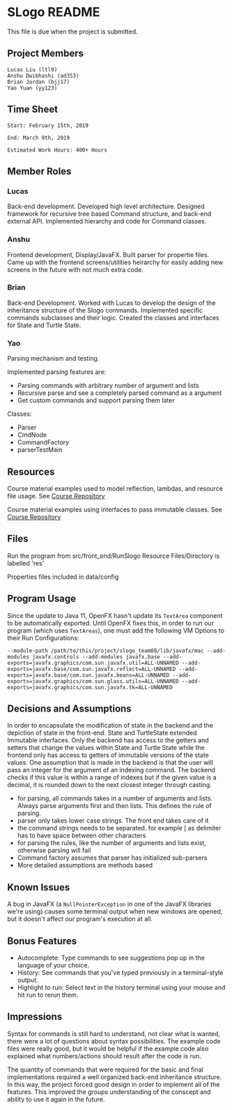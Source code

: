 # SLogo README
This file is due when the project is submitted.

## Project Members 
    Lucas Liu (ltl9)
    Anshu Dwibhashi (ad353)
    Brian Jordan (bjj17)
    Yao Yuan (yy123)

## Time Sheet

    Start: February 15th, 2019
    
    End: March 9th, 2019
    
    Estimated Work Hours: 400+ Hours

## Member Roles

### Lucas

Back-end development. Developed high level architecture. Designed framework for recursive tree based Command structure, and back-end external API. Implemented hierarchy and code for Command classes. 

### Anshu

Frontend development, Display/JavaFX. Built parser for propertie files. Came up with the frontend screens/utilities heirarchy for easily adding new screens in the future with not much extra code.

### Brian

Back-end Development.  Worked with Lucas to develop the design of the inheritance  structure of the Slogo commands.  Implemented specific commands subclasses and their logic.  Created the classes and interfaces for State and Turtle State.

### Yao

Parsing mechanism and testing.

Implemented parsing features are:
* Parsing commands with arbitrary number of argument and lists
* Recursive parse and see a completely parsed command as a argument
* Get custom commands and support parsing them later


Classes:
* Parser
* CmdNode
* CommandFactory
* parserTestMain
    
## Resources 

Course material examples used to model reflection, lambdas, and resource file usage. See [Course Repository](https://coursework.cs.duke.edu/compsci308_2019spring)

Course material examples using interfaces to pass immutable classes.  See [Course Repository](https://coursework.cs.duke.edu/compsci308_2019spring/example_encapsulation/tree/master/src)
    


## Files
   Run the program from src/front_end/RunSlogo
   Resource Files/Directory is labelled 'res'
   
   Properties files included in data/config
    
## Program Usage
   Since the update to Java 11, OpenFX hasn't update its `TextArea` component to be automatically exported. Until OpenFX fixes this, in order to run our program (which uses `TextAreas`), one must add the following VM Options to their Run Configurations:
   
`--module-path /path/to/this/project/slogo_team08/lib/javafx/mac --add-modules javafx.controls --add-modules javafx.base --add-exports=javafx.graphics/com.sun.javafx.util=ALL-UNNAMED --add-exports=javafx.base/com.sun.javafx.reflect=ALL-UNNAMED --add-exports=javafx.base/com.sun.javafx.beans=ALL-UNNAMED --add-exports=javafx.graphics/com.sun.glass.utils=ALL-UNNAMED --add-exports=javafx.graphics/com.sun.javafx.tk=ALL-UNNAMED`
    
## Decisions and Assumptions

In order to encapsulate the modification of state in the backend and the depiction of state in the front-end.  State and TurtleState extended Immutable interfaces.  Only the backend has access to the getters and setters that change the values within State and Turtle State while the frontend only has access to getters of immutable versions of the state values.
    One assumption that is made in the backend is that the user will pass an integer for the argument of an indexing command.  The backend checks if this value is within a range of indexes but if the given value is a decimal, it is rounded down to the next closest integer through casting.
   
* for parsing, all commands takes in a number of arguments and lists. Always parse arguments first and then lists. This defines the rule of parsing.
* parser only takes lower case strings. The front end takes care of it
* the command strings needs to be separated. for example [ as delimiter has to have space between other characters
* for parsing the rules, like the number of arguments and lists exist, otherwise parsing will fail
* Command factory assumes that parser has initialized sub-parsers
* More detailed assumptions are methods based
## Known Issues
A bug in JavaFX (a `NullPointerException` in one of the JavaFX libraries we're using) causes some terminal output when new windows are opened, but it doesn't affect our program's execution at all.
    
## Bonus Features    
    
* Autocomplete: Type commands to see suggestions pop up in the language of your choice.
* History: See commands that you've typed previously in a terminal-style output.
* Highlight to run: Select text in the history terminal using your mouse and hit run to rerun them.
    
    
## Impressions
    
Syntax for commands is still hard to understand, not clear what is wanted, there were a lot of questions about syntax possibilities. The example code files were really good, but it would be helpful if the example code also explained what numbers/actions should result after the code is run. 

The quantity of commands that were required for the basic and final implementations required a well organized back-end inheritance structure.  In this way, the project forced good design in order to implement all of the features.  This improved the groups understanding of the conscept and ability to use it again in the future.
